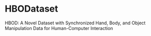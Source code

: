 # HBODataset
HBOD: A Novel Dataset with Synchronized Hand, Body, and Object Manipulation Data for Human-Computer Interaction
